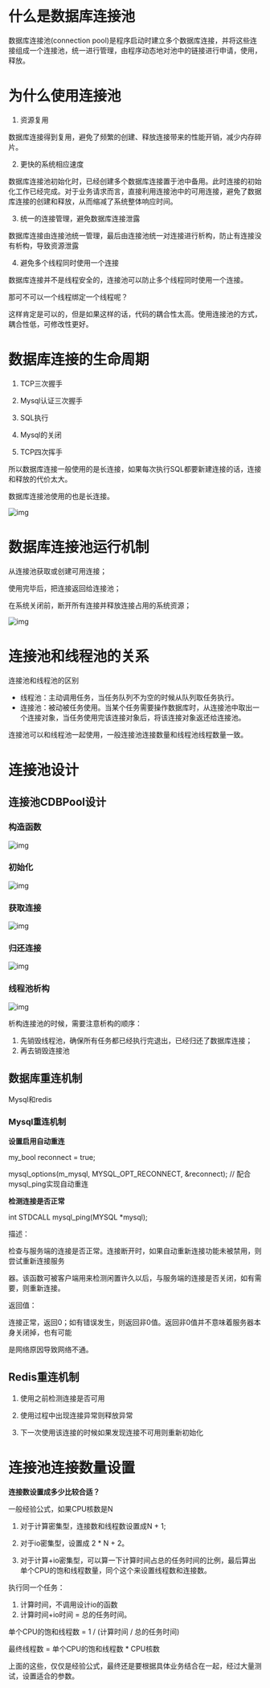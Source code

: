# 什么是数据库连接池

数据库连接池(connection pool)是程序启动时建立多个数据库连接，并将这些连接组成一个连接池，统一进行管理，由程序动态地对池中的链接进行申请，使用，释放。

# 为什么使用连接池

1. 资源复用

数据库连接得到复用，避免了频繁的创建、释放连接带来的性能开销，减少内存碎片。

2. 更快的系统相应速度

数据库连接池初始化时，已经创建多个数据库连接置于池中备用。此时连接的初始化工作已经完成。对于业务请求而言，直接利用连接池中的可用连接，避免了数据库连接的创建和释放，从而缩减了系统整体响应时间。

3. 统一的连接管理，避免数据库连接泄露

数据库连接由连接池统一管理，最后由连接池统一对连接进行析构，防止有连接没有析构，导致资源泄露

4. 避免多个线程同时使用一个连接

数据库连接并不是线程安全的，连接池可以防止多个线程同时使用一个连接。

那可不可以一个线程绑定一个线程呢？

这样肯定是可以的，但是如果这样的话，代码的耦合性太高。使用连接池的方式，耦合性低，可修改性更好。

# 数据库连接的生命周期

1. TCP三次握手
2. Mysql认证三次握手

3. SQL执行

4. Mysql的关闭

5. TCP四次挥手

所以数据库连接一般使用的是长连接，如果每次执行SQL都要新建连接的话，连接和释放的代价太大。

数据库连接池使用的也是长连接。

![img](https://cdn.nlark.com/yuque/0/2021/png/756577/1639359585038-7457197a-bf54-4bf8-9153-4e3bd6da9d29.png)

# 数据库连接池运行机制

从连接池获取或创建可用连接；

使用完毕后，把连接返回给连接池；

在系统关闭前，断开所有连接并释放连接占用的系统资源；

![img](https://cdn.nlark.com/yuque/0/2021/png/756577/1639360445245-b90c03be-bf7a-44e6-b404-f36dc6c228c7.png)

# 连接池和线程池的关系

连接池和线程池的区别

- 线程池：主动调用任务，当任务队列不为空的时候从队列取任务执行。
- 连接池：被动被任务使用。当某个任务需要操作数据库时，从连接池中取出一个连接对象，当任务使用完该连接对象后，将该连接对象返还给连接池。



连接池可以和线程池一起使用，一般连接池连接数量和线程池线程数量一致。

#  连接池设计

## 连接池CDBPool设计

### 构造函数

![img](https://cdn.nlark.com/yuque/0/2021/png/756577/1639362871129-02dac535-5734-4c03-9937-61c3e41bd09a.png)

### 初始化

![img](https://cdn.nlark.com/yuque/0/2021/png/756577/1639362913357-f4a28942-5290-4976-b475-b881c1cae15a.png)

### 获取连接

![img](https://cdn.nlark.com/yuque/0/2021/png/756577/1639362956931-9f4fd73e-6c2a-491a-9ab4-0ff7399f17ff.png)

### 归还连接

![img](https://cdn.nlark.com/yuque/0/2021/png/756577/1639362978851-d46a44d2-c1dd-410b-921f-1da0efa2e56c.png)

### 线程池析构

![img](https://cdn.nlark.com/yuque/0/2021/png/756577/1639363128383-6a846be9-e90c-4a9a-879f-a2448cb33c34.png)

析构连接池的时候，需要注意析构的顺序：

1. 先销毁线程池，确保所有任务都已经执行完退出，已经归还了数据库连接；
2. 再去销毁连接池

## 数据库重连机制

Mysql和redis

### Mysql重连机制

**设置启用自动重连**

my_bool reconnect = true;

mysql_options(m_mysql, MYSQL_OPT_RECONNECT, &reconnect); // 配合mysql_ping实现自动重连



**检测连接是否正常**

int STDCALL mysql_ping(MYSQL *mysql);



描述：

检查与服务端的连接是否正常。连接断开时，如果自动重新连接功能未被禁用，则尝试重新连接服务

器。该函数可被客户端用来检测闲置许久以后，与服务端的连接是否关闭，如有需要，则重新连接。

返回值：

连接正常，返回0；如有错误发生，则返回非0值。返回非0值并不意味着服务器本身关闭掉，也有可能

是网络原因导致网络不通。

## Redis重连机制

1. 使用之前检测连接是否可用
2. 使用过程中出现连接异常则释放异常

3. 下一次使用该连接的时候如果发现连接不可用则重新初始化

# 连接池连接数量设置

**连接数设置成多少比较合适？**

一般经验公式，如果CPU核数是N

1. 对于计算密集型，连接数和线程数设置成N + 1;
2. 对于io密集型，设置成 2 * N + 2。

3. 对于计算+io密集型，可以算一下计算时间占总的任务时间的比例，最后算出单个CPU的饱和线程数量，同个这个来设置线程数和连接数。

执行同一个任务：

1. 计算时间，不调用设计io的函数
2. 计算时间+io时间 = 总的任务时间。

单个CPU的饱和线程数 = 1 / (计算时间 / 总的任务时间)

最终线程数 = 单个CPU的饱和线程数 * CPU核数



上面的这些，仅仅是经验公式，最终还是要根据具体业务结合在一起，经过大量测试，设置适合的参数。